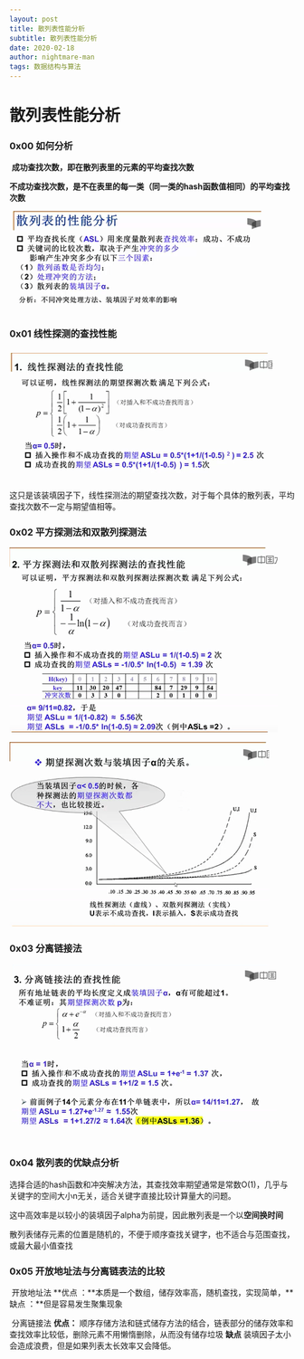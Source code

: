 ```yaml
---
layout: post
title: 散列表性能分析
subtitle: 散列表性能分析
date: 2020-02-18
author: nightmare-man
tags: 数据结构与算法
---
```

# 散列表性能分析

### 0x00 如何分析

​		**成功查找次数，即在散列表里的元素的平均查找次数**

​		**不成功查找次数，是不在表里的每一类（同一类的hash函数值相同）的平均查找次数**

​		![QQ截图20200218141223](/assets/img/QQ截图20200218141223.png)

### 0x01 线性探测的查找性能	

### 	![QQ截图20200218141317](/assets/img/QQ截图20200218141317.png)		

​		这只是该装填因子下，线性探测法的期望查找次数，对于每个具体的散列表，平均查找次数不一定与期望值相等。

### 0x02 平方探测法和双散列探测法

![QQ截图20200218141503](/assets/img/QQ截图20200218141503.png)

![QQ截图20200218141538](/assets/img/QQ截图20200218141538.png)

### 0x03 分离链接法

​		![QQ截图20200218141931](/assets/img/QQ截图20200218141931.png)

### 0x04 散列表的优缺点分析

​			选择合适的hash函数和冲突解决方法，其查找效率期望通常是常数O(1)，几乎与关键字的空间大小n无关，适合关键字直接比较计算量大的问题。

​			这中高效率是以较小的装填因子alpha为前提，因此散列表是一个以**空间换时间**

​			散列表储存元素的位置是随机的，不便于顺序查找关键字，也不适合与范围查找，或最大最小值查找

### 0x05 开放地址法与分离链表法的比较

​			开放地址法 **优点 ：**本质是一个数组，储存效率高，随机查找，实现简单，**缺点 ：**但是容易发生聚集现象

​			分离链接法 **优点：** 顺序存储方法和链式储存方法的结合，链表部分的储存效率和查找效率比较低，删除元素不用懒惰删除，从而没有储存垃圾 **缺点** 装填因子太小会造成浪费，但是如果列表太长效率又会降低。